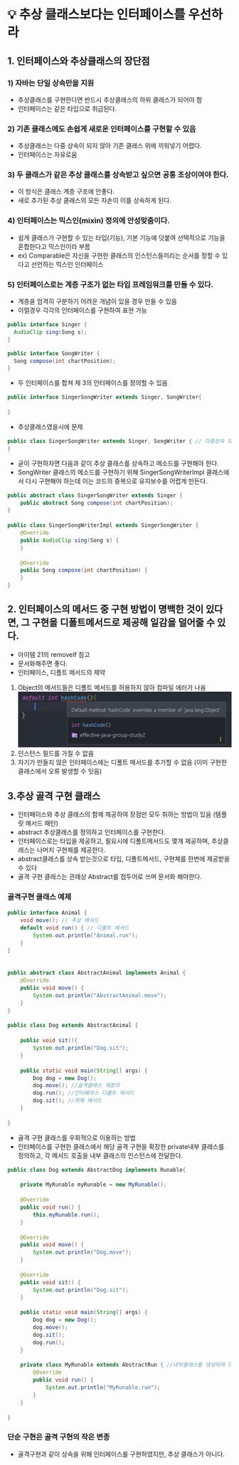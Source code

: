 # 💡 추상 클래스보다는 인터페이스를 우선하라

## 1. 인터페이스와 추상클래스의 장단점
### 1) 자바는 단일 상속만을 지원
- 추상클래스를 구현한다면 반드시 추상클래스의 하위 클래스가 되어야 함
- 인터페이스는 같은 타입으로 취급된다.

### 2) 기존 클래스에도 손쉽게 새로운 인터페이스를 구현할 수 있음
- 추상클래스는 다중 상속이 되지 않아 기존 클래스 위에 끼워넣기 어렵다.
- 인터페이스는 자유로움

### 3) 두 클래스가 같은 추상 클래스를 상속받고 싶으면 공통 조상이여야 한다.
- 이 방식은 클래스 계층 구조에 안좋다.
- 새로 추가된 추상 클래스의 모든 자손이 이를 상속하게 된다.

### 4) 인터페이스는 믹스인(mixin) 정의에 안성맞춤이다.
- 쉽게 클래스가 구현할 수 있는 타입(기능), 기본 기능에 덧붙여 선택적으로 기능을 혼합한다고 믹스인이라 부름
- ex) Comparable은 자신을 구현한 클래스의 인스턴스들끼리는 순서를 정할 수 있다고 선언하는 믹스인 인터페이스

### 5) 인터페이스로는 계층 구조가 없는 타입 프레임워크를 만들 수 있다.
 - 계층을 엄격히 구분하기 어려운 개념이 있을 경우 만들 수 있음
 - 이럴경우 각각의 인터페이스를 구현하여 표현 가능

```java
public interface Singer {
  AudioClip sing(Song s);
}
```

```java
public interface SongWriter {
  Song compose(int chartPosition);
}
```

- 두 인터페이스를 합쳐 제 3의 인터페이스를 정의할 수 있음
```java
public interface SingerSongWriter extends Singer, SongWriter{
    
}
```


- 추상클래스였을시에 문제
```java
public class SingerSongWriter extends Singer, SongWriter { // 다중상속 되지 않아 컴파일 에러
}
```

- 굳이 구현하자면 다음과 같이 추상 클래스를 상속하고 메소드를 구현해야 한다.
- SongWriter 클래스의 메소드를 구현하기 위해 SingerSongWriterImpl 클래스에서 다시 구현해야 하는데 이는 코드의 중복으로 유지보수를 어렵게 만든다.
```java
public abstract class SingerSongWriter extends Singer {
    public abstract Song compose(int chartPosition);
}

public class SingerSongWriterImpl extends SingerSongWriter {
    @Override
    public AudioClip sing(Song s) {
    }

    @Override
    public Song compose(int chartPosition) {
    }
}
```

## 2. 인터페이스의 메서드 중 구현 방법이 명백한 것이 있다면, 그 구현을 디폴트메서드로 제공해 일감을 덜어줄 수 있다.
 - 아이템 21의 removeIf 참고
 - 문서화해주면 좋다. 
 - 인터페이스, 디폴트 메서드의 제약 
 1) Object의 메서드들은 디폴트 메서드를 허용하지 않아 컴파일 에러가 나옴
![img.png](img.png)
 2) 인스턴스 필드를 가질 수 없음
 3) 자기가 만들지 않은 인터페이스에는 디폴트 메서드를 추가할 수 없음 (이미 구현한 클래스에서 오류 발생할 수 잇음)

## 3.추상 골격 구현 클래스
 - 인터페이스와 추상 클래스의 함께 제공하여 장점만 모두 취하는 방법이 있음 (템플릿 메서드 패턴)
- abstract 추상클래스를 정의하고 인터페이스를 구현한다.
- 인터페이스로는 타입을 제공하고, 필요시에 디폴트메서드도 몇개 제공하며, 추상클래스는 나머지 구현체를 제공한다.
- abstract클래스를 상속 받는것으로 타입, 디폴트메서드, 구현체를 한번에 제공받을 수 있다
- 골격 구현 클래스는 관례상 Abstract를 접두어로 쓰며 문서화 해야한다.

### 골격구현 클래스 예제
```java
public interface Animal {
    void move(); // 추상 메서드
    default void run() { // 디폴트 메서드
        System.out.println("Animal.run");
    }
}


public abstract class AbstractAnimal implements Animal {
    @Override
    public void move() {
        System.out.println("AbstractAnimal.move");
    }
}

public class Dog extends AbstractAnimal {

    public void sit(){
        System.out.println("Dog.sit");
    }
    
    public static void main(String[] args) {
        Dog dog = new Dog();
        dog.move(); //골격클래스 재정의
        dog.run(); //인터페이스 디폴트 메서드
        dog.sit(); //자체 메서드
    }

}
```

- 골격 구현 클래스를 우회적으로 이용하는 방법
- 인터페이스를 구현한 클래스에서 해당 골격 구현을 확장한 private내부 클래스를 정의하고, 각 메서드 호출을 내부 클래스의 인스턴스에 전달한다.


```java
public class Dog extends AbstractDog implements Runable{

    private MyRunable myRunable = new MyRunable();

    @Override
    public void run() {
        this.myRunable.run();
    }

    @Override
    public void move() {
        System.out.println("Dog.move");
    }

    @Override
    public void sit() {
        System.out.println("Dog.sit");
    }

    public static void main(String[] args) {
        Dog dog = new Dog();
        dog.move();
        dog.sit();
        dog.run();
    }

    private class MyRunable extends AbstractRun { //내부클래스를 생성하여 다중상속 효과 (시뮬레이트 다중상속)
        @Override
        public void run() {
            System.out.println("MyRunable.run");
        }
    }

}

```
### 단순 구현은 골격 구현의 작은 변종
 - 골격구현과 같이 상속을 위해 인터페이스를 구현하였지만, 추상 클래스가 아니다.
